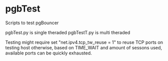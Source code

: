 # pgbTest
Scripts to test pgBouncer

pgbTest.py is single theraded
pgbTestT.py is multi theraded

Testing might require set "net.ipv4.tcp_tw_reuse = 1" to reuse TCP ports on testing host otherwise, based on TIME_WAIT and amount
of sessons used, available ports can be quickly exhausted.

